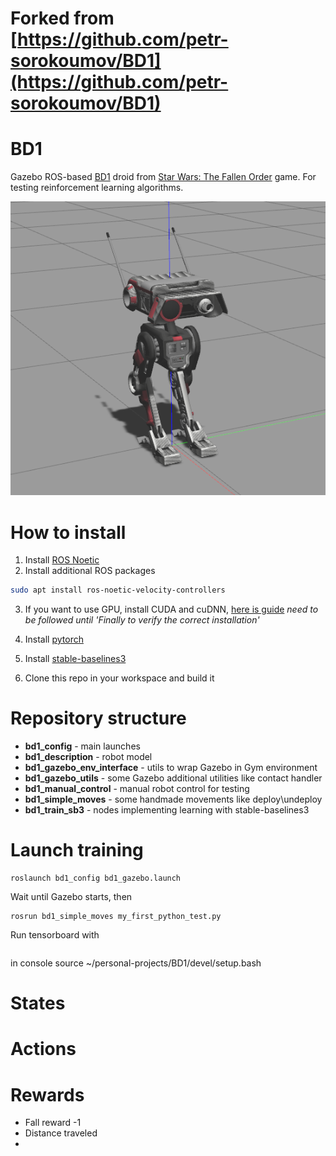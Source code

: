 # Forked from [https://github.com/petr-sorokoumov/BD1](https://github.com/petr-sorokoumov/BD1)
# BD1
Gazebo ROS-based [BD1](https://starwars.fandom.com/wiki/BD-1) droid from [Star Wars: The Fallen Order](https://en.wikipedia.org/wiki/Star_Wars_Jedi:_Fallen_Order) game. For testing reinforcement learning algorithms.

![BD1 Gazebo](doc/images/bd1_gazebo.png)


# How to install
1. Install [ROS Noetic](http://wiki.ros.org/noetic/Installation/Ubuntu)
2. Install additional ROS packages
```bash
sudo apt install ros-noetic-velocity-controllers
```
3. If you want to use GPU, install CUDA and cuDNN, [here is guide](https://medium.com/analytics-vidhya/installing-tensorflow-with-cuda-cudnn-gpu-support-on-ubuntu-20-04-f6f67745750a) _need to be followed until 'Finally to verify the correct installation'_
4. Install [pytorch](https://pytorch.org/)
5. Install [stable-baselines3](https://github.com/DLR-RM/stable-baselines3)

6. Clone this repo in your workspace and build it

# Repository structure
 - __bd1_config__ - main launches
 - __bd1_description__ - robot model
 - __bd1_gazebo_env_interface__ - utils to wrap Gazebo in Gym environment
 - __bd1_gazebo_utils__ - some Gazebo additional utilities like contact handler
 - __bd1_manual_control__ - manual robot control for testing
 - __bd1_simple_moves__ - some handmade movements like deploy\undeploy
 - __bd1_train_sb3__ - nodes implementing learning with stable-baselines3
# Launch training
```
roslaunch bd1_config bd1_gazebo.launch
```
Wait until Gazebo starts, then
```
rosrun bd1_simple_moves my_first_python_test.py 
```
Run tensorboard with 
```

```
in console source ~/personal-projects/BD1/devel/setup.bash




# States


# Actions


# Rewards
 - Fall reward -1
 - Distance traveled
 - 
